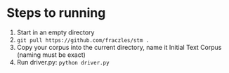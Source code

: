 # Steps to running
1. Start in an empty directory
2. `git pull https://github.com/fraczles/stm .`
3. Copy your corpus into the current directory, name it Initial Text Corpus (naming must be exact)
4. Run driver.py: `python driver.py`
